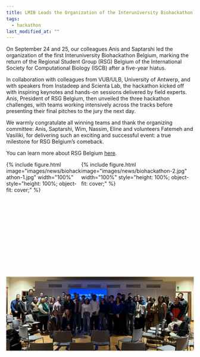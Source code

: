 ```yaml
---
title: LMIB Leads the Organization of the Interuniversity Biohackathon Belgium in Collaboration with RSG Belgium
tags:
  - hackathon
last_modified_at: ""
---
```


<!-- excerpt start -->
<!-- excerpt end -->

On September 24 and 25, our colleagues Anis and Saptarshi led the organization of the first Interuniversity Biohackathon Belgium, marking the return of the Regional Student Group (RSG) Belgium of the International Society for Computational Biology (ISCB) after a five-year hiatus.

In collaboration with colleagues from VUB/ULB, University of Antwerp, and with speakers from Instadeep and Scienta Lab, the hackathon kicked off with inspiring keynotes and hands-on sessions delivered by field experts. Anis, President of RSG Belgium, then unveiled the three hackathon challenges, with teams working intensively across the tracks before presenting their final pitches to the jury the next day.

We warmly congratulate all winning teams and thank the organizing committee: Anis, Saptarshi, Wim, Nassim, Eline and volunteers Fatemeh and Vasiliki, for delivering such an exciting and successful event: a true milestone for RSG Belgium’s comeback.

You can learn more about RSG Belgium [here](https://rsg-belgium.org/).

<style>
.image-grid {
  display: grid;
  grid-template-columns: 40% 60%;
  gap: 0; /* adjust if you want spacing */
  width: 100%;
}

.image-grid .img-1,
.image-grid .img-2 {
  height: 300px; /* adjust as needed */
  overflow: hidden;
}

.image-grid .img-3 {
  grid-column: 1 / span 2; /* make it full width below */
  margin-top: 10px;
}
</style>

<div class="image-grid">
  <div class="img-1">
    {% include figure.html image="images/news/biohackathon-1.jpg" width="100%" style="height: 100%; object-fit: cover;" %}
  </div>

  <div class="img-2">
    {% include figure.html image="images/news/biohackathon-2.jpg" width="100%" style="height: 100%; object-fit: cover;" %}
  </div>

  <div class="img-3">
    <img src="/images/news/biohackathon-3.jpg" alt="LMI Beach Event 2025" style="width: 100%; object-fit: cover;">
  </div>
</div>